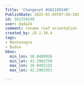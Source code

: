 ```yaml
---
Title: 'Changeset #161159249'
PublishDate: 2025-01-09T07:50:39Z
id: 161159249
user: dada24
comment: rename roof orientation
created_by: iD 2.30.4
tags:
- Montenegro
- Budva
bbox:
  min_lon: 18.8489916
  min_lat: 42.2902759
  max_lon: 18.8491132
  max_lat: 42.2903351

---
```


